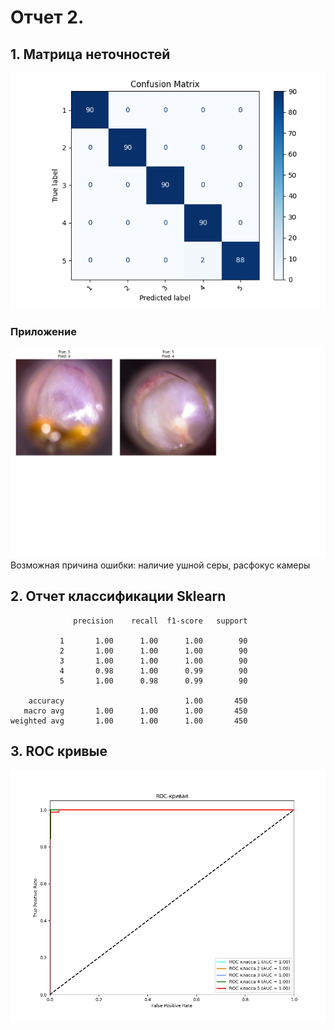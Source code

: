 # Отчет 2.
## 1. Матрица неточностей
![confusion_matrix.png](testResults/confusion_matrix.png)
### Приложение
![error_examples.png](testResults/error_examples.png)
Возможная причина ошибки: наличие ушной серы, расфокус камеры

## 2. Отчет классификации Sklearn
```
              precision    recall  f1-score   support

           1       1.00      1.00      1.00        90
           2       1.00      1.00      1.00        90
           3       1.00      1.00      1.00        90
           4       0.98      1.00      0.99        90
           5       1.00      0.98      0.99        90

    accuracy                           1.00       450
   macro avg       1.00      1.00      1.00       450
weighted avg       1.00      1.00      1.00       450
```
## 3. ROC кривые
![multiclass_roc_curve.png](testResults/multiclass_roc_curve.png)